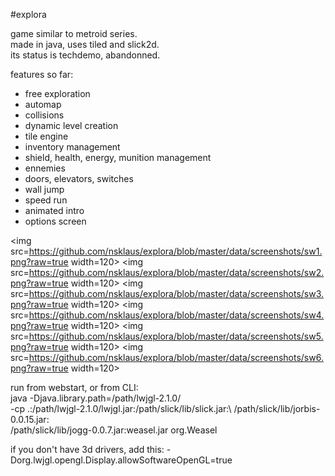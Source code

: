 #explora

game similar to metroid series.  
made in java, uses tiled and slick2d.  
its status is techdemo, abandonned.  
   
features so far:
- free exploration
- automap
- collisions
- dynamic level creation
- tile engine
- inventory management
- shield, health, energy, munition management
- ennemies
- doors, elevators, switches
- wall jump
- speed run
- animated intro
- options screen
   
  
<img src=https://github.com/nsklaus/explora/blob/master/data/screenshots/sw1.png?raw=true width=120> 
<img src=https://github.com/nsklaus/explora/blob/master/data/screenshots/sw2.png?raw=true width=120> 
<img src=https://github.com/nsklaus/explora/blob/master/data/screenshots/sw3.png?raw=true width=120> 
<img src=https://github.com/nsklaus/explora/blob/master/data/screenshots/sw4.png?raw=true width=120> 
<img src=https://github.com/nsklaus/explora/blob/master/data/screenshots/sw5.png?raw=true width=120> 
<img src=https://github.com/nsklaus/explora/blob/master/data/screenshots/sw6.png?raw=true width=120> 
  
  
run from webstart, or from CLI:  
java -Djava.library.path=/path/lwjgl-2.1.0/ \
-cp .:/path/lwjgl-2.1.0/lwjgl.jar:/path/slick/lib/slick.jar:\ 
/path/slick/lib/jorbis-0.0.15.jar:\
/path/slick/lib/jogg-0.0.7.jar:weasel.jar org.Weasel
   
if you don't have 3d drivers, add this: 
-Dorg.lwjgl.opengl.Display.allowSoftwareOpenGL=true


